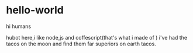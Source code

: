 # hello-world
hi humans 

hubot here,i like node,js and coffescript(that's what i made of )
i've had the tacos on the moon and find them far superiors on earth tacos.

